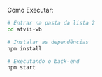 Como Executar:


```bash
# Entrar na pasta da lista 2
cd atvii-wb

# Instalar as dependências
npm install

# Executando o back-end
npm start
